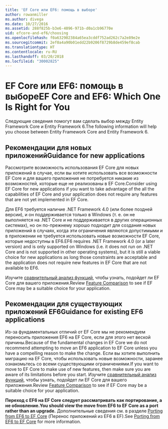 ```yaml
---
title: 'EF Core или EF6: помощь в выборе'
author: rowanmiller
ms.author: divega
ms.date: 10/27/2016
ms.assetid: 288f825b-b3e6-4096-971b-d0a1cb96770e
uid: efcore-and-ef6/choosing
ms.openlocfilehash: f0a632902384a65ea3cddf752ad262c7a2e89e2e
ms.sourcegitcommit: 2ef0a4a90b01edd22b9206f8729b8de459ef8cab
ms.translationtype: HT
ms.contentlocale: ru-RU
ms.lasthandoff: 03/20/2018
ms.locfileid: "30002825"
---
```

# <a name="ef-core-and-ef6-which-one-is-right-for-you"></a><span data-ttu-id="217f9-102">EF Core или EF6: помощь в выборе</span><span class="sxs-lookup"><span data-stu-id="217f9-102">EF Core and EF6: Which One Is Right for You</span></span>

<span data-ttu-id="217f9-103">Следующие сведения помогут вам сделать выбор между Entity Framework Core и Entity Framework 6.</span><span class="sxs-lookup"><span data-stu-id="217f9-103">The following information will help you choose between Entity Framework Core and Entity Framework 6.</span></span>

## <a name="guidance-for-new-applications"></a><span data-ttu-id="217f9-104">Рекомендации для новых приложений</span><span class="sxs-lookup"><span data-stu-id="217f9-104">Guidance for new applications</span></span>

<span data-ttu-id="217f9-105">Рассмотрите возможность использования EF Core для новых приложений в случае, если вы хотите использовать все возможности EF Core и для вашего приложения не потребуется никакие из возможностей, которые еще не реализованы в EF Core.</span><span class="sxs-lookup"><span data-stu-id="217f9-105">Consider using EF Core for new applications if you want to take advantage of the all the capabilities of EF Core and your application does not require any features that are not yet implemented in EF Core.</span></span>

<span data-ttu-id="217f9-106">Для EF6 требуется наличие .NET Framework 4.0 (или более поздней версии), и он поддерживается только в Windows (т. е. он не выполняется на .NET Core и не поддерживается в других операционных системах), но он по-прежнему хорошо подходит для создания новых приложений в случаях, когда эти ограничения являются допустимыми и в приложении не требуется использовать новые возможности EF Core, которые недоступны в EF6.</span><span class="sxs-lookup"><span data-stu-id="217f9-106">EF6 requires .NET Framework 4.0 (or a later version) and is only supported on Windows (i.e. it does not run on .NET Core and is not supported in other operating systems), but it is still a viable choice for new applications as long those constraints are acceptable and the application does not require new features in EF Core that are not available to EF6.</span></span>

<span data-ttu-id="217f9-107">Изучите [сравнительный анализ функций](features.md), чтобы узнать, подойдет ли EF Core для вашего приложения.</span><span class="sxs-lookup"><span data-stu-id="217f9-107">Review [Feature Comparison](features.md) to see if EF Core may be a suitable choice for your application.</span></span>

## <a name="guidance-for-existing-ef6-applications"></a><span data-ttu-id="217f9-108">Рекомендации для существующих приложений EF6</span><span class="sxs-lookup"><span data-stu-id="217f9-108">Guidance for existing EF6 applications</span></span>

<span data-ttu-id="217f9-109">Из-за фундаментальных отличий от EF Core мы не рекомендуем переносить приложения EF6 на EF Core, если для этого нет веской причины.</span><span class="sxs-lookup"><span data-stu-id="217f9-109">Because of the fundamental changes in EF Core we do not recommend attempting to move an EF6 application to EF Core unless you have a compelling reason to make the change.</span></span> <span data-ttu-id="217f9-110">Если вы хотите выполнить миграцию на EF Core, чтобы использовать новые возможности, заранее ознакомьтесь со всеми существующими ограничениями.</span><span class="sxs-lookup"><span data-stu-id="217f9-110">If you want to move to EF Core to make use of new features, then make sure you are aware of its limitations before you start.</span></span> <span data-ttu-id="217f9-111">Изучите [сравнительный анализ функций](features.md), чтобы узнать, подойдет ли EF Core для вашего приложения.</span><span class="sxs-lookup"><span data-stu-id="217f9-111">Review [Feature Comparison](features.md) to see if EF Core may be a suitable choice for your application.</span></span>

<span data-ttu-id="217f9-112">**Переход с EF6 на EF Core следует рассматривать как портирование, а не обновление.**</span><span class="sxs-lookup"><span data-stu-id="217f9-112">**You should view the move from EF6 to EF Core as a port rather than an upgrade.**</span></span> <span data-ttu-id="217f9-113">Дополнительные сведения см. в разделе [Porting from EF6 to EF Core](porting/index.md) (Перенос приложений из EF6 в EF).</span><span class="sxs-lookup"><span data-stu-id="217f9-113">See [Porting from EF6 to EF Core](porting/index.md) for more information.</span></span>
